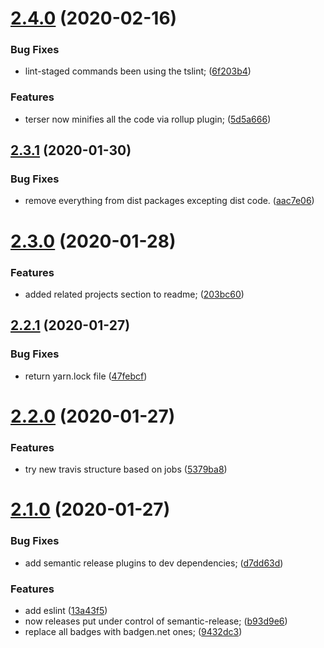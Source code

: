 # [2.4.0](https://github.com/xobotyi/zoom-level/compare/v2.3.1...v2.4.0) (2020-02-16)


### Bug Fixes

* lint-staged commands been using the tslint; ([6f203b4](https://github.com/xobotyi/zoom-level/commit/6f203b427927a77e7cdb6f73233cc918778760cf))


### Features

* terser now minifies all the code via rollup plugin; ([5d5a666](https://github.com/xobotyi/zoom-level/commit/5d5a6662bf1e8a1e881eed2e83fc412adacfa485))

## [2.3.1](https://github.com/xobotyi/zoom-level/compare/v2.3.0...v2.3.1) (2020-01-30)


### Bug Fixes

* remove everything from dist packages excepting dist code. ([aac7e06](https://github.com/xobotyi/zoom-level/commit/aac7e06e57947a63edba116e17b084f579b9d406))

# [2.3.0](https://github.com/xobotyi/zoom-level/compare/v2.2.1...v2.3.0) (2020-01-28)


### Features

* added related projects section to readme; ([203bc60](https://github.com/xobotyi/zoom-level/commit/203bc6081624d0a74bae355b4e68b5f465cb588b))

## [2.2.1](https://github.com/xobotyi/zoom-level/compare/v2.2.0...v2.2.1) (2020-01-27)


### Bug Fixes

* return yarn.lock file ([47febcf](https://github.com/xobotyi/zoom-level/commit/47febcffd3478475cdaaadbc3ae75b6c829e2163))

# [2.2.0](https://github.com/xobotyi/zoom-level/compare/v2.1.0...v2.2.0) (2020-01-27)


### Features

* try new travis structure based on jobs ([5379ba8](https://github.com/xobotyi/zoom-level/commit/5379ba89a844ce0b8644cb3e3129e2128fe335ca))

# [2.1.0](https://github.com/xobotyi/zoom-level/compare/v2.0.0...v2.1.0) (2020-01-27)


### Bug Fixes

* add semantic release plugins to dev dependencies; ([d7dd63d](https://github.com/xobotyi/zoom-level/commit/d7dd63d66fe47c070d7e9998ee43916d9013cd2e))


### Features

* add eslint ([13a43f5](https://github.com/xobotyi/zoom-level/commit/13a43f5a79bc476da7660f72521923b48d8028e8))
* now releases put under control of semantic-release; ([b93d9e6](https://github.com/xobotyi/zoom-level/commit/b93d9e6353aa3bf89ef85b3dd6829fce98589063))
* replace all badges with badgen.net ones; ([9432dc3](https://github.com/xobotyi/zoom-level/commit/9432dc3d0a682115f86989dfbfa1e4cb7b089a01))
